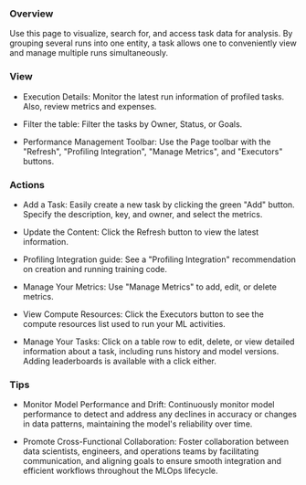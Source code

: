 ### **Overview**

Use this page to visualize, search for, and access task data for analysis. 
By grouping several runs into one entity, a task allows one to conveniently view and manage multiple runs simultaneously.

### **View**

- Execution Details: Monitor the latest run information of profiled tasks. Also, review metrics and expenses.

- Filter the table: Filter the tasks by Owner, Status, or Goals. 

- Performance Management Toolbar: Use the Page toolbar with the "Refresh", "Profiling Integration", "Manage Metrics", and "Executors" buttons.

### **Actions**

- Add a Task: Easily create a new task by clicking the green "Add" button. Specify the description, key, and owner, and select the metrics.

- Update the Content: Click the Refresh button to view the latest information.
 
- Profiling Integration guide: See a "Profiling Integration" recommendation on creation and running training code.
 
- Manage Your Metrics: Use "Manage Metrics" to add, edit, or delete metrics.
 
- View Compute Resources: Click the Executors button to see the compute resources list used to run your ML activities.
  
- Manage Your Tasks: Click on a table row to edit, delete, or view detailed information about a task, including runs history and model versions. Adding leaderboards is available with a click either.

### **Tips**

- Monitor Model Performance and Drift: Continuously monitor model performance to detect and address any declines in accuracy or changes in data patterns, maintaining the model's reliability over time.

- Promote Cross-Functional Collaboration: Foster collaboration between data scientists, engineers, and operations teams by facilitating communication, and aligning goals to ensure smooth integration and efficient workflows throughout the MLOps lifecycle.